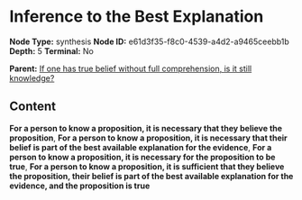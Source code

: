 # Inference to the Best Explanation

**Node Type:** synthesis
**Node ID:** e61d3f35-f8c0-4539-a4d2-a9465ceebb1b
**Depth:** 5
**Terminal:** No

**Parent:** [If one has true belief without full comprehension, is it still knowledge?](if-one-has-true-belief-without-full-comprehension-is-it-still-knowledge-antithesis-e4747543-3cf2-4c37-bf76-d203c34cd3e3.md)

## Content

**For a person to know a proposition, it is necessary that they believe the proposition**, **For a person to know a proposition, it is necessary that their belief is part of the best available explanation for the evidence**, **For a person to know a proposition, it is necessary for the proposition to be true**, **For a person to know a proposition, it is sufficient that they believe the proposition, their belief is part of the best available explanation for the evidence, and the proposition is true**
